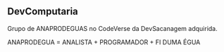 ## DevComputaria


Grupo de ANAPRODEGUAS no CodeVerse da DevSacanagem adquirida.

ANAPRODEGUA = ANALISTA + PROGRAMADOR + FI DUMA ÉGUA


